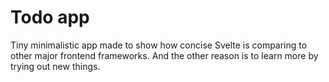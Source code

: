 # Todo app


Tiny minimalistic app made to show how concise Svelte is comparing to other major frontend frameworks. And the other reason is to learn more by trying out new things.
